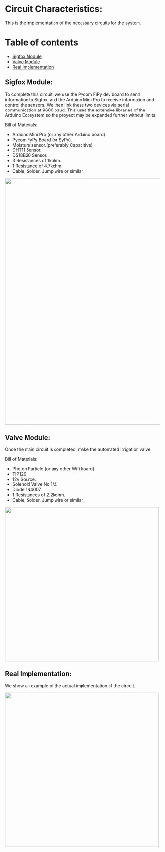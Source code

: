 # Circuit Characteristics:

This is the implementation of the necessary circuits for the system.

# Table of contents
* [Sigfox Module](#sigfox-module)
* [Valve Module](#valve-module)
* [Real Implementation](#real-implementation)

## Sigfox Module: 

To complete this circuit, we use the Pycom FiPy dev board to send information to Sigfox, and the Arduino Mini Pro to receive information and control the sensors. We then link these two devices via serial communication at 9600 baud. This uses the extensive libraries of the Arduino Ecosystem so the proyect may be expanded further without limits.

Bill of Materials:

- Arduino Mini Pro (or any other Arduino board).
- Pycom FyPy Board (or SyPy).
- Moisture sensor.(preferably Capacitive)
- DHT11 Sensor.
- DS18B20 Sensor.
- 3 Resistances of 1kohm.
- 1 Resistance of 4.7kohm.
- Cable, Solder, Jump wire or similar.

<img src="https://image.ibb.co/kqWAb8/Agrofox_bb.png" width="800">

## Valve Module: 

Once the main circuit is completed, make the automated irrigation valve.

Bill of Materials:

- Photon Particle (or any other Wifi board).
- TIP120
- 12v Source.
- Solenoid Valve Nc 1/2.
- Diode 1N4007.
- 1 Resistances of 2.2kohm.
- Cable, Solder, Jump wire or similar.

<img src="https://image.ibb.co/eJodM8/Circuit_Agrovalve.png" width="500">

## Real Implementation: 

We show an example of the actual implementation of the circuit.

<img src="https://image.ibb.co/go3g8o/20180727_193833006_i_OS.jpg" width="500">
